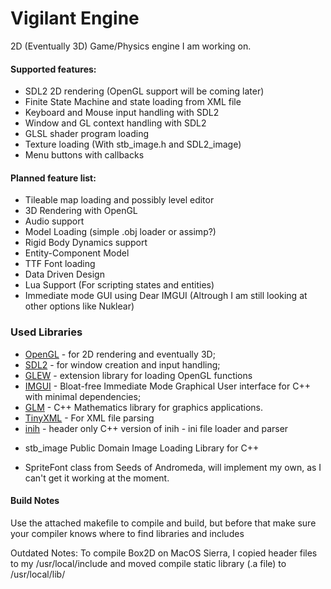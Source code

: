 # Vigilant Engine

2D (Eventually 3D) Game/Physics engine I am working on.

#### Supported features:

 * SDL2 2D rendering (OpenGL support will be coming later)
 * Finite State Machine and state loading from XML file
 * Keyboard and Mouse input handling with SDL2
 * Window and GL context handling with SDL2
 * GLSL shader program loading
 * Texture loading (With stb_image.h and SDL2_image)
 * Menu buttons with callbacks

#### Planned feature list:

 * Tileable map loading and possibly level editor
 * 3D Rendering with OpenGL
 * Audio support
 * Model Loading (simple .obj loader or assimp?)
 * Rigid Body Dynamics support
 * Entity-Component Model
 * TTF Font loading
 * Data Driven Design
 * Lua Support (For scripting states and entities)
 * Immediate mode GUI using Dear IMGUI (Altrough I am still looking at other options like Nuklear)


### Used Libraries

 * [OpenGL](https://www.opengl.org) - for 2D rendering and eventually 3D;
 * [SDL2](https://www.libsdl.org/) - for window creation and input handling;
 * [GLEW](https://glew.sourceforge.net/) - extension library for loading OpenGL functions
 * [IMGUI](https://github.com/ocornut/imgui) - Bloat-free Immediate Mode Graphical User interface for C++ with minimal dependencies;
 * [GLM](https://glm.g-truc.net/0.9.8/index.html) - C++ Mathematics library for graphics applications.
 * [TinyXML](https://www.grinninglizard.com/tinyxml/) - For XML file parsing
 * [inih](https://github.com/jtilly/inih) - header only C++ version of inih - ini file loader and parser
 + stb_image Public Domain Image Loading Library for C++
 * SpriteFont class from Seeds of Andromeda, will implement my own, as I can't get it working at the moment.

 #### Build Notes

 Use the attached makefile to compile and build, but before that make sure your compiler knows where to find libraries and includes

 Outdated Notes:
 To compile Box2D on MacOS Sierra, I copied header files to my /usr/local/include and moved compile static library (.a file) to /usr/local/lib/

